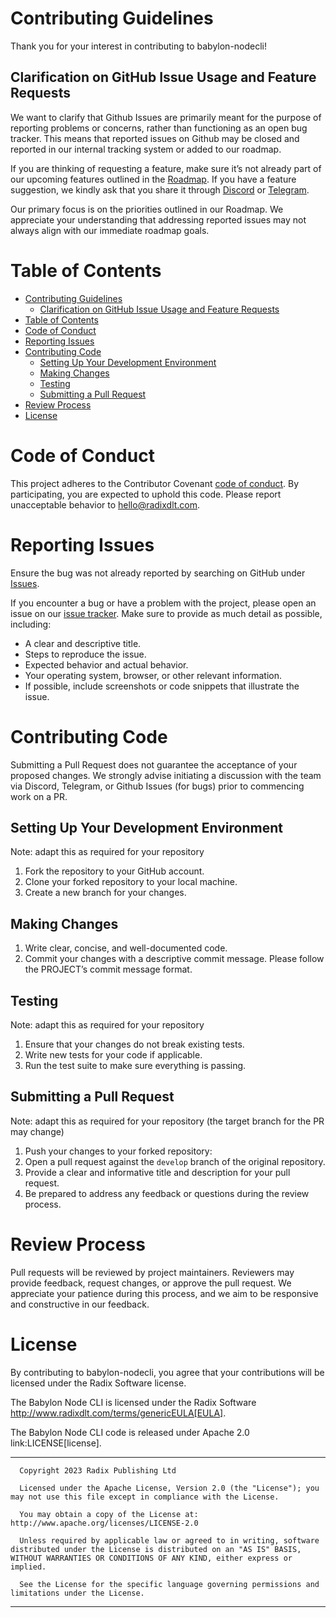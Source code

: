 # Contributing Guidelines

Thank you for your interest in contributing to babylon-nodecli! 

## Clarification on GitHub Issue Usage and Feature Requests

We want to clarify that Github Issues are primarily meant for the purpose of reporting problems or concerns, rather than functioning as an open bug tracker. This means that reported issues on Github may be closed and reported in our internal tracking system or added to our roadmap. 

If you are thinking of requesting a feature, make sure it’s not already part of our upcoming features outlined in the [Roadmap](https://docs.radixdlt.com/docs/roadmap). If you have a feature suggestion, we kindly ask that you share it through [Discord](http://discord.gg/radixdlt) or [Telegram](https://t.me/RadixDevelopers).

Our primary focus is on the priorities outlined in our Roadmap. We appreciate your understanding that addressing reported issues may not always align with our immediate roadmap goals.


# Table of Contents
- [Contributing Guidelines](#contributing-guidelines)
  - [Clarification on GitHub Issue Usage and Feature Requests](#clarification-on-github-issue-usage-and-feature-requests)
- [Table of Contents](#table-of-contents)
- [Code of Conduct](#code-of-conduct)
- [Reporting Issues](#reporting-issues)
- [Contributing Code](#contributing-code)
  - [Setting Up Your Development Environment](#setting-up-your-development-environment)
  - [Making Changes](#making-changes)
  - [Testing](#testing)
  - [Submitting a Pull Request](#submitting-a-pull-request)
- [Review Process](#review-process)
- [License](#license)

# Code of Conduct
This project adheres to the Contributor Covenant [code of conduct](CODE_OF_CONDUCT.md).
By participating, you are expected to uphold this code.
Please report unacceptable behavior to [hello@radixdlt.com](mailto:hello@radixdlt.com).

# Reporting Issues
Ensure the bug was not already reported by searching on GitHub under [Issues](https://github.com/radixdlt/XYZ/issues).

If you encounter a bug or have a problem with the project, please open an issue on our [issue tracker](https://github.com/radixdlt/XYZ/issues). Make sure to provide as much detail as possible, including:

- A clear and descriptive title.
- Steps to reproduce the issue.
- Expected behavior and actual behavior.
- Your operating system, browser, or other relevant information.
- If possible, include screenshots or code snippets that illustrate the issue.


# Contributing Code

Submitting a Pull Request does not guarantee the acceptance of your proposed changes. We strongly advise initiating a discussion with the team via Discord, Telegram, or Github Issues (for bugs) prior to commencing work on a PR.

## Setting Up Your Development Environment

Note: adapt this as required for your repository

1. Fork the repository to your GitHub account.
2. Clone your forked repository to your local machine.
3. Create a new branch for your changes.

## Making Changes
1. Write clear, concise, and well-documented code.
2. Commit your changes with a descriptive commit message. Please follow the PROJECT’s commit message format.

## Testing
Note: adapt this as required for your repository

1. Ensure that your changes do not break existing tests.
2. Write new tests for your code if applicable.
3. Run the test suite to make sure everything is passing.

## Submitting a Pull Request
Note: adapt this as required for your repository (the target branch for the PR may change)

1. Push your changes to your forked repository:
2. Open a pull request against the `develop` branch of the original repository.
3. Provide a clear and informative title and description for your pull request.
4. Be prepared to address any feedback or questions during the review process.

# Review Process
Pull requests will be reviewed by project maintainers. Reviewers may provide feedback, request changes, or approve the pull request. We appreciate your patience during this process, and we aim to be responsive and constructive in our feedback.


# License
By contributing to babylon-nodecli, you agree that your contributions will be licensed under the Radix Software license.

The Babylon Node CLI is licensed under the Radix Software http://www.radixdlt.com/terms/genericEULA[EULA].

The Babylon Node CLI code is released under Apache 2.0 link:LICENSE[license]. 

----
      Copyright 2023 Radix Publishing Ltd

      Licensed under the Apache License, Version 2.0 (the "License"); you may not use this file except in compliance with the License.

      You may obtain a copy of the License at: http://www.apache.org/licenses/LICENSE-2.0

      Unless required by applicable law or agreed to in writing, software distributed under the License is distributed on an "AS IS" BASIS, WITHOUT WARRANTIES OR CONDITIONS OF ANY KIND, either express or implied.

      See the License for the specific language governing permissions and limitations under the License.
----
